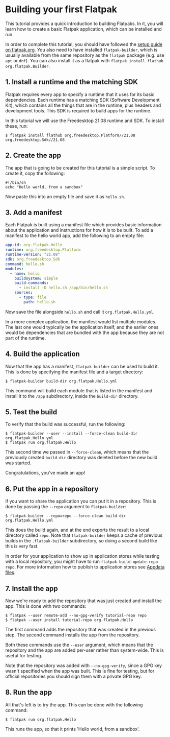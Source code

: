# Building your first Flatpak

This tutorial provides a quick introduction to building Flatpaks. In it,
you will learn how to create a basic Flatpak application, which can be
installed and run.

In order to complete this tutorial, you should have followed the [setup
guide on flatpak.org](http://flatpak.org/setup/). You also need to have
installed `flatpak-builder`, which is usually available from the same
repository as the `flatpak` package (e.g. use `apt` or `dnf`). You can
also install it as a flatpak with
`flatpak install flathub org.flatpak.Builder`.

## 1. Install a runtime and the matching SDK

Flatpak requires every app to specify a runtime that it uses for its
basic dependencies. Each runtime has a matching SDK (Software
Development Kit), which contains all the things that are in the runtime,
plus headers and development tools. This SDK is required to build apps
for the runtime.

In this tutorial we will use the Freedesktop 21.08 runtime and SDK. To
install these, run:

    $ flatpak install flathub org.freedesktop.Platform//21.08 org.freedesktop.Sdk//21.08

## 2. Create the app

The app that is going to be created for this tutorial is a simple
script. To create it, copy the following:

    #!/bin/sh
    echo "Hello world, from a sandbox"

Now paste this into an empty file and save it as `hello.sh`.

## 3. Add a manifest

Each Flatpak is built using a manifest file which provides basic
information about the application and instructions for how it is to be
built. To add a manifest to the hello world app, add the following to an
empty file:

```yaml
app-id: org.flatpak.Hello
runtime: org.freedesktop.Platform
runtime-version: "21.08"
sdk: org.freedesktop.Sdk
command: hello.sh
modules:
  - name: hello
    buildsystem: simple
    build-commands:
      - install -D hello.sh /app/bin/hello.sh
    sources:
      - type: file
        path: hello.sh
```

Now save the file alongside `hello.sh` and call it
`org.flatpak.Hello.yml`.

In a more complex application, the manifest would list multiple modules.
The last one would typically be the application itself, and the earlier
ones would be dependencies that are bundled with the app because they
are not part of the runtime.

## 4. Build the application

Now that the app has a manifest, `flatpak-builder` can be used to build
it. This is done by specifying the manifest file and a target directory:

    $ flatpak-builder build-dir org.flatpak.Hello.yml

This command will build each module that is listed in the manifest and
install it to the `/app` subdirectory, inside the `build-dir` directory.

## 5. Test the build

To verify that the build was successful, run the following:

    $ flatpak-builder --user --install --force-clean build-dir org.flatpak.Hello.yml
    $ flatpak run org.flatpak.Hello

This second time we passed in `--force-clean`, which means that the
previously created `build-dir` directory was deleted before the new
build was started.

Congratulations, you\'ve made an app!

## 6. Put the app in a repository

If you want to share the application you can put it in a repository.
This is done by passing the `--repo` argument to `flatpak-builder`:

    $ flatpak-builder --repo=repo --force-clean build-dir org.flatpak.Hello.yml

This does the build again, and at the end exports the result to a local
directory called `repo`. Note that `flatpak-builder` keeps a cache of
previous builds in the `.flatpak-builder` subdirectory, so doing a
second build like this is very fast.

In order for your application to show up in application stores while
testing with a local repository, you might have to run
`flatpak build-update-repo repo`. For more information how to publish to
application stores see [Appdata
files](http://docs.flatpak.org/en/latest/freedesktop-quick-reference.html#appdata-files).

## 7. Install the app

Now we\'re ready to add the repository that was just created and install
the app. This is done with two commands:

    $ flatpak --user remote-add --no-gpg-verify tutorial-repo repo
    $ flatpak --user install tutorial-repo org.flatpak.Hello

The first command adds the repository that was created in the previous
step. The second command installs the app from the repository.

Both these commands use the `--user` argument, which means that the
repository and the app are added per-user rather than system-wide. This
is useful for testing.

Note that the repository was added with `--no-gpg-verify`, since a GPG
key wasn't specified when the app was built. This is fine for testing,
but for official repositories you should sign them with a private GPG
key.

## 8. Run the app

All that's left is to try the app. This can be done with the following
command:

    $ flatpak run org.flatpak.Hello

This runs the app, so that it prints \'Hello world, from a sandbox\'.
